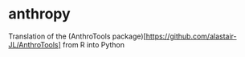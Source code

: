 # anthropy
Translation of the (AnthroTools package)[https://github.com/alastair-JL/AnthroTools] from R into Python
